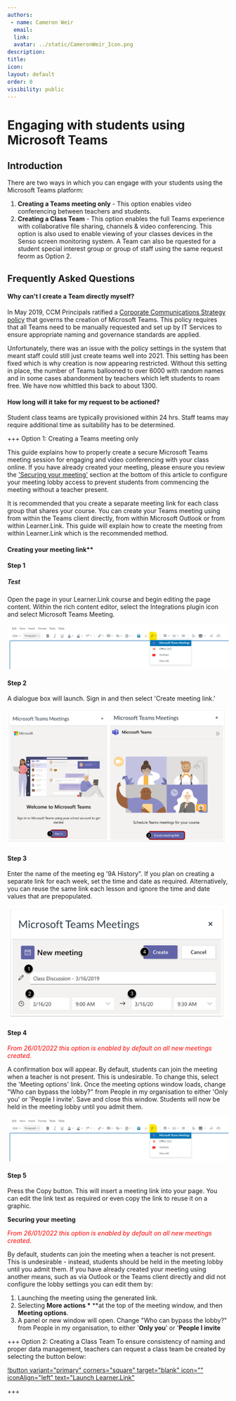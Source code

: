 ```yaml
---
authors:
 - name: Cameron Weir
  email: 
  link: 
  avatar: ../static/CameronWeir_Icon.png
description: 
title: 
icon: 
layout: default
order: 0
visibility: public
---
```

# Engaging with students using Microsoft Teams

## Introduction

There are two ways in which you can engage with your students using the Microsoft Teams platform:
1. **Creating a Teams meeting only** - This option enables video conferencing between teachers and students.
2. **Creating a Class Team** - This option enables the full Teams experience with collaborative file sharing, channels & video conferencing. This option is also used to enable viewing of your classes devices in the Senso screen monitoring system.
A Team can also be rquested for a student special interest group or group of staff using the same request feorm as Option 2.

## Frequently Asked Questions

#### Why can't I create a Team directly myself?
In May 2019, CCM Principals ratified a [Corporate Communications Strategy policy](https://ccmschools.sharepoint.com/sites/ccm-policy/current/Forms/current-by-domain.aspx?id=/sites/ccm-policy/current/Corporate%20communications%20strategy.pdf&parent=/sites/ccm-policy/current) that governs the creation of Microsoft Teams. This policy requires that all Teams need to be manually requested and set up by IT Services to ensure appropriate naming and governance standards are applied. 

Unfortunately, there was an issue with the policy settings in the system that meant staff could still just create teams well into 2021. This setting has been fixed which is why creation is now appearing restricted. Without this setting in place, the number of Teams ballooned to over 6000 with random names and in some cases abandonment by teachers which left students to roam free. We have now whittled this back to about 1300.

#### How long will it take for my request to be actioned?
Student class teams are typically provisioned within 24 hrs. Staff teams may require additional time as suitability has to be determined.

+++ Option 1: Creating a Teams meeting only

This guide explains how to properly create a secure Microsoft Teams meeting session for engaging and video conferencing with your class online. If you have already created your meeting, please ensure you review the ['Securing your meeting​​​​​​​'](https://ccmschools.sharepoint.com/sites/CorporateSystems/SitePages/Creating-Teams-Class-Meetings-for-Online-Learning.aspx#securing-your-meeting) section at the bottom of this article to configure your meeting lobby access to prevent students from commencing the meeting without a teacher present.

It is recommended that you create a separate meeting link for each class group that shares your course. You can create your Teams meeting using from within the Teams client directly, from within Microsoft Outlook or from within Learner.Link. This guide will explain how to create the meeting from within Learner.Link which is the recommended method.

#### Creating your meeting link**

#### Step 1 
##### Test
Open the page in your Learner.Link course and begin editing the page content. Within the rich content editor, select the Integrations plugin icon and select Microsoft Teams Meeting.​​​​​​​

![Select Link then Microsoft Teams in Rich Text Editor](../static/LearnerLink/TeamsStudentClasses/Step1.png "Select Microsoft Teams from Rich Text Editor")

#### Step 2 
A dialogue box will launch. Sign in and then select 'Create meeting link.'

![Follow the steps in the dialogue boxes](../static/LearnerLink/TeamsStudentClasses/Step2.png "Dialogue boxes")

#### Step 3 
Enter the name of the meeting eg '9A History". If you plan on creating a separate link for each week, set the time and date as required. Alternatively, you can reuse the same link each lesson and ignore the time and date values that are prepopulated.

![Enter Meeting Details](../static/LearnerLink/TeamsStudentClasses/Step3.png "Enter Meeting Details")

#### Step 4 
<span style="color:red">*From 26/01/2022 this option is enabled by default on all new meetings created.*</span>

​​​​​​​A confirmation box will appear. By default, students can join the meeting when a teacher is not present. This is undesirable. To change this, select the 'Meeting options' link. Once the meeting options window loads, change "Who can bypass the lobby?" from People in my organisation to either 'Only you' or 'People I invite'. Save and close this window. Students will now be held in the meeting lobby until you admit them.

![Join link, change options and copy](../static/LearnerLink/TeamsStudentClasses/Step1.png "Confirmation box with options")

#### Step 5 
Press the Copy button. This will insert a meeting link into your page. You can edit the link text as required or even copy the link to reuse it on a graphic.

**Securing your meeting**

<span style="color:red">*From 26/01/2022 this option is enabled by default on all new meetings created.*</span>

By default, students can join the meeting when a teacher is not present. This is undesirable - instead, students should be held in the meeting lobby until you admit them. If you have already created your meeting using another means, such as via Outlook or the Teams client directly and did not configure the lobby settings you can edit them by:
1. Launching the meeting using the generated link.
2. Selecting **More actions \*** **at the top of the meeting window, and then **Meeting options**.
3. A panel or new window will open. Change "Who can bypass the lobby?" from People in my organisation, to either '**Only you**' or '**People I invite**

+++ Option 2: Creating a Class Team
To ensure consistency of naming and proper data management, teachers can request a class team be created by selecting the button below:

[!button variant="primary" corners="square" target="blank" icon="" iconAlign="left" text="Launch Learner.Link"](https://staff.ccmschools.app/)

+++